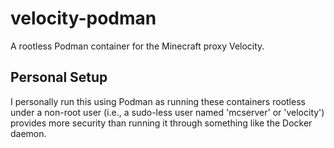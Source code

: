 # velocity-podman
A rootless Podman container for the Minecraft proxy Velocity. 

## Personal Setup
I personally run this using Podman as running these containers rootless under a non-root user (i.e., a sudo-less user named 'mcserver' or 'velocity') provides more security than running it through something like the Docker daemon.

